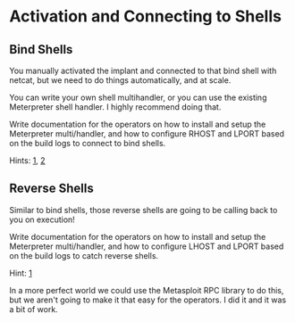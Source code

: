 # Activation and Connecting to Shells

## Bind Shells

You manually activated the implant and connected to that bind shell with netcat, but we need to do things automatically, and at scale. 

You can write your own shell multihandler, or you can use the existing Meterpreter shell handler. I highly recommend doing that. 

Write documentation for the operators on how to install and setup the Meterpreter multi/handler, and how to configure RHOST and LPORT based on the build logs to connect to bind shells. 

Hints: [1](https://www.whitelist1.com/2016/06/metasploit-windows-7-bind-tcp-shell.html), [2](https://www.puckiestyle.nl/msfvenom/)

## Reverse Shells

Similar to bind shells, those reverse shells are going to be calling back to you on execution! 

Write documentation for the operators on how to install and setup the Meterpreter multi/handler, and how to configure LHOST and LPORT based on the build logs to catch reverse shells. 

Hint: [1](https://www.offensive-security.com/metasploit-unleashed/binary-payloads/)


In a more perfect world we could use the Metasploit RPC library to do this, but we aren't going to make it that easy for the operators. I did it and it was a bit of work.
